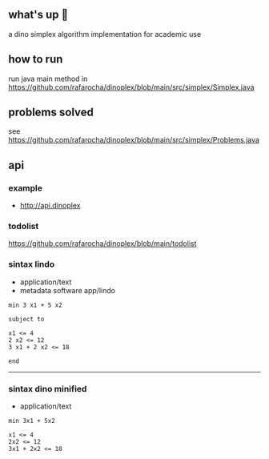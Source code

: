 ## what's up :space_invader:
a dino simplex algorithm implementation for academic use

## how to run
run java main method in https://github.com/rafarocha/dinoplex/blob/main/src/simplex/Simplex.java

## problems solved
see https://github.com/rafarocha/dinoplex/blob/main/src/simplex/Problems.java

## api
### example
- http://api.dinoplex

### todolist
https://github.com/rafarocha/dinoplex/blob/main/todolist

### sintax lindo
- application/text
- metadata software app/lindo

```
min 3 x1 + 5 x2

subject to 

x1 <= 4
2 x2 <= 12 
3 x1 + 2 x2 <= 18

end
```
-------------

### sintax dino minified
- application/text

```
min 3x1 + 5x2

x1 <= 4
2x2 <= 12 
3x1 + 2x2 <= 18
```

